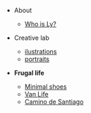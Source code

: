 - About 
    - [Who is Ly?](docs/aboutLy.md)

- Creative lab
    - [ilustrations](docs/art/allArt.md)
    - [portraits](docs/art/portraits.md)


- **Frugal life**
    - [Minimal shoes](docs/minimalShoes.md)
    - [Van Life](docs/vanLife.md)
    - [Camino de Santiago](docs/caminoSantiago.md)